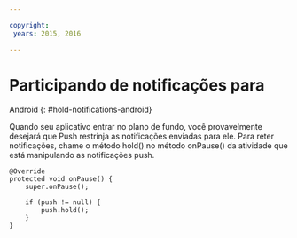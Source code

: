```yaml
---

copyright:
 years: 2015, 2016

---
```


# Participando de notificações para
Android
{: #hold-notifications-android}

Quando seu aplicativo entrar no plano de fundo, você provavelmente desejará que Push
restrinja as notificações enviadas para ele. Para reter notificações, chame o método
hold() no método onPause() da atividade que está manipulando as notificações push. 

```
@Override
protected void onPause() {
    super.onPause();

    if (push != null) {
        push.hold();
    }
}
```
